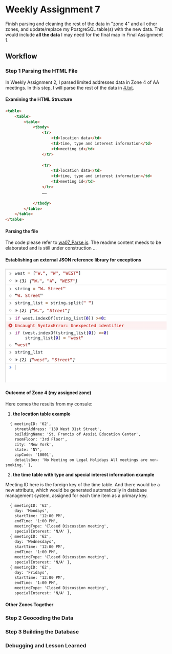 # Weekly Assignment 7

Finish parsing and cleaning the rest of the data in "zone 4" and all other zones, and update/replace my PostgreSQL table(s) with the new data. This would include **all the data** I may need for the final map in Final Assignment 1.

## Workflow

### Step 1 Parsing the HTML File

In Weekly Assignment 2, I parsed limited addresses data in Zone 4 of AA meetings. In this step, I will parse the rest of the data in [4.txt](/Weekly_assign_01/data/4.txt).

#### Examining the HTML Structure
```HTML
<table>
    <table>
        <table>
            <tbody>
                <tr>
                    <td>location data</td>
                    <td>time, type and interest information</td>
                    <td>meeting id</td>
                </tr>

                <tr>
                    <td>location data</td>
                    <td>time, type and interest information</td>
                    <td>meeting id</td>
                </tr>
                ……

            </tbody>
        </table>
    </table>
</table>
```

#### Parsing the file
The code please refer to [wa07_Parse.js](https://github.com/gitacoco/data-structures/blob/master/Weekly_assign_07/wa07_Parse.js). The readme content meeds to be elaborated and is still under construction …

#### Establishing an external JSON reference library for exceptions
![Code Example](/Weekly_assign_07/process_image/exclibrary.png)


#### Outcome of Zone 4 (my assigned zone)
Here comes the results from my consule:
1. **the location table example**

```JS
  { meetingID: '62',
    streetAddress: '139 West 31st Street',
    buildingName: 'St. Francis of Assisi Education Center',
    roomFloor: '3rd Floor',
    city: 'New York',
    state: 'NY',
    zipCode: '10001',
    detailsBox: 'No Meeting on Legal Holidays All meetings are non-smoking.' },
```

2. **the time table with type and special interest information example**

Meeting ID here is the foreign key of the time table. And there would be a new attribute, which would be generated automatically in database management system, assigned for each time item as a primary key.
```JS
  { meetingID: '62',
    day: 'Mondays',
    startTime: '12:00 PM',
    endTime: '1:00 PM',
    meetingType: 'Closed Discussion meeting',
    specialInterest: 'N/A' },
  { meetingID: '62',
    day: 'Wednesdays',
    startTime: '12:00 PM',
    endTime: '1:00 PM',
    meetingType: 'Closed Discussion meeting',
    specialInterest: 'N/A' },
  { meetingID: '62',
    day: 'Fridays',
    startTime: '12:00 PM',
    endTime: '1:00 PM',
    meetingType: 'Closed Discussion meeting',
    specialInterest: 'N/A' },
```

#### Other Zones Together

### Step 2 Geocoding the Data

### Step 3 Building the Database

### Debugging and Lesson Learned
